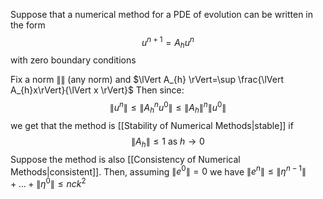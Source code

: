 Suppose that a numerical method for a PDE of evolution can be written in the form 
$$
u^{n+1}=A_{h}u^{n}
$$
with zero boundary conditions

Fix a norm $\lVert  \rVert$ (any norm) and $\lVert A_{h} \rVert=\sup \frac{\lVert  A_{h}x\rVert}{\lVert x \rVert}$ 
Then since:
$$
\lVert u^n \rVert \leq \lVert A_{h}^n u^0 \rVert \leq \lVert A_{h} \rVert ^n\lVert u^0 \rVert
$$
we get that the method is [[Stability of Numerical Methods|stable]] if
$$
\lVert A_{h} \rVert \leq 1 \text{ as } h\to 0
$$
Suppose the method is also [[Consistency of Numerical Methods|consistent]]. Then, assuming $\lVert e^{0} \rVert=0$ we have $\lVert e^{n} \rVert\leq \lVert \eta^{n-1} \rVert+\dots+\lVert \eta^{0} \rVert\leq nck^{2}$ 